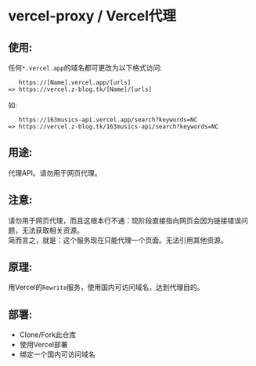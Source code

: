 # vercel-proxy / Vercel代理

## 使用:
任何`*.vercel.app`的域名都可更改为以下格式访问: 
```
   https://[Name].vercel.app/[urls]
=> https://vercel.z-blog.tk/[Name]/[urls]
```
如:
```
   https://163musics-api.vercel.app/search?keywords=NC
=> https://vercel.z-blog.tk/163musics-api/search?keywords=NC
```

## 用途:
代理API。请勿用于网页代理。

## 注意:
请勿用于网页代理，而且这根本行不通：现阶段直接指向网页会因为链接错误问题，无法获取相关资源。  
简而言之，就是：这个服务现在只能代理一个页面。无法引用其他资源。

## 原理:
用Vercel的`Rewrite`服务，使用国内可访问域名，达到代理目的。

## 部署:
- Clone/Fork此仓库 
- 使用Vercel部署
- 绑定一个国内可访问域名
